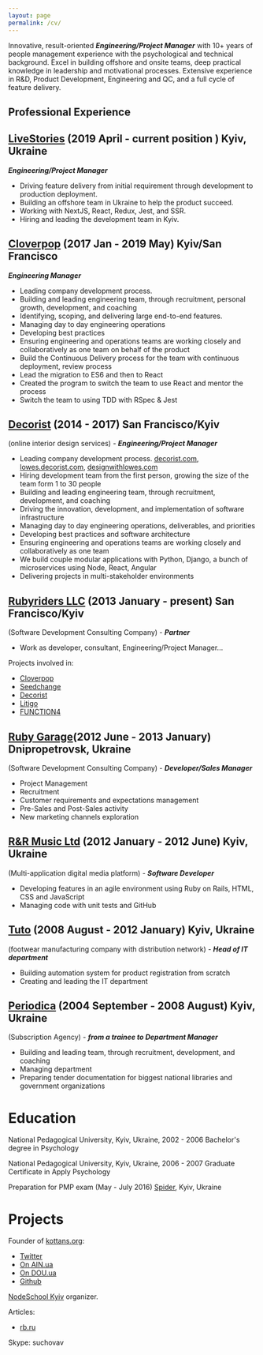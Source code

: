 ```yaml
---
layout: page
permalink: /cv/
---
```


Innovative, result-oriented **_Engineering/Project Manager_** with 10+ years of people management experience with the psychological and technical background. Excel in building offshore and onsite teams, deep practical knowledge in leadership and motivational processes. Extensive experience in R&D, Product Development, Engineering and QC, and a full cycle of feature delivery.

## Professional Experience

<!-- Livestories -->

## [LiveStories](https://www.livestories.com/statistics) (2019 April - current position ) Kyiv, Ukraine

**_Engineering/Project Manager_**

- Driving feature delivery from initial requirement through development to production deployment.
- Building an offshore team in Ukraine to help the product succeed.
- Working with NextJS, React, Redux, Jest, and SSR.
- Hiring and leading the development team in Kyiv.

<!-- Cloverpop -->

## [Cloverpop](https://www.cloverpop.com/) (2017 Jan - 2019 May) Kyiv/San Francisco

**_Engineering Manager_**

- Leading company development process.
- Building and leading engineering team, through recruitment, personal growth, development, and
  coaching
- Identifying, scoping, and delivering large end-to-end features.
- Managing day to day engineering operations
- Developing best practices
- Ensuring engineering and operations teams are working closely and collaboratively as one team
  on behalf of the product
- Build the Continuous Delivery process for the team with continuous deployment, review process
- Lead the migration to ES6 and then to React
- Created the program to switch the team to use React and mentor the process
- Switch the team to using TDD with RSpec & Jest

<!-- Cloverpop -->

<!-- DECORIST -->

## [Decorist](https://www.decorist.com/) (2014 - 2017) San Francisco/Kyiv

(online interior design services) - **_Engineering/Project Manager_**

- Leading company development process.
  [decorist.com](https://decorist.com/), [lowes.decorist.com](http://lowes.decorist.com/), [designwithlowes.com](https://www.designwithlowes.com/)
- Hiring development team from the first person, growing the size of the team form 1 to 30 people
- Building and leading engineering team, through recruitment, development, and
  coaching
- Driving the innovation, development, and implementation of software infrastructure
- Managing day to day engineering operations, deliverables, and priorities
- Developing best practices and software architecture
- Ensuring engineering and operations teams are working closely and collaboratively as one team
- We build couple modular applications with Python, Django, a bunch of microservices using Node, React, Angular
- Delivering projects in multi-stakeholder environments

<!-- DECORIST -->

<!-- RUBYRIDERS -->

## [Rubyriders LLC](http://www.rubyriders.com/) (2013 January - present) San Francisco/Kyiv

(Software Development Consulting Company) - **_Partner_**

- Work as developer, consultant, Engineering/Project Manager...

Projects involved in:

- [Cloverpop](https://www.cloverpop.com/)
- [Seedchange](https://www.seedchange.com/)
- [Decorist](https://www.decorist.com/)
- [Litigo](http://www.litigo.org/)
- [FUNCTION4](http://fn4.us/)

<!-- RUBYRIDERS -->

<!-- RUBYGARAGE -->

## [Ruby Garage](https://rubygarage.org/)(2012 June - 2013 January) Dnipropetrovsk, Ukraine

(Software Development Consulting Company) - **_Developer/Sales Manager_**

- Project Management
- Recruitment
- Customer requirements and expectations management
- Pre-Sales and Post-Sales activity
- New marketing channels exploration

<!-- RUBYGARAGE -->

<!-- TUNHOG -->

## [R&R Music Ltd](https://www.linkedin.com/company/1938618) (2012 January - 2012 June) Kyiv, Ukraine

(Multi-application digital media platform) - **_Software Developer_**

- Developing features in an agile environment using Ruby on Rails, HTML, CSS and JavaScript
- Managing code with unit tests and GitHub

<!-- TUNHOG -->

<!-- TUTO -->

## [Tuto](http://tuto.bigopt.com/) (2008 August - 2012 January) Kyiv, Ukraine

(footwear manufacturing company with distribution network) - **_Head of IT department_**

- Building automation system for product registration from scratch
- Creating and leading the IT department

<!-- TUNHOG -->

<!-- PERIODICA -->

## [Periodica](http://www.periodik.com.ua/) (2004 September - 2008 August) Kyiv, Ukraine

(Subscription Agency) - **_from a trainee to Department Manager_**

<!-- TODO fix this -->

- Building and leading team, through recruitment, development, and
  coaching
- Managing department
- Preparing tender documentation for biggest national libraries and government organizations

<!-- PERIODICA -->

# Education

National Pedagogical University, Kyiv, Ukraine, 2002 - 2006 Bachelor's degree in Psychology

National Pedagogical University, Kyiv, Ukraine, 2006 - 2007 Graduate Certificate in Apply Psychology

<!-- TODO University in front of the courses -->

Preparation for PMP exam (May - July 2016) [Spider](http://spiderproject.com.ua/en/certification/calendar/), Kyiv, Ukraine

# Projects

Founder of [kottans.org](http://kottans.org/):

- [Twitter](https://twitter.com/kottans_org)
- [On AIN.ua](http://ain.ua/tag/kottans)
- [On DOU.ua](https://dou.ua/forums/tags/kottans.org/)
- [Github](https://github.com/Kottans)

<!-- Founder of [Rubyschool](http://rubyschool.co/) -->

[NodeSchool Kyiv](https://nodeschool.io/kyiv/) organizer.

Articles:

- [rb.ru](http://rb.ru/author/sychov/)

Skype: suchovav
